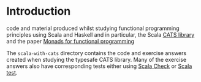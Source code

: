 
# Introduction
code and material produced whilst studying functional programming principles using Scala and Haskell and in particular, the Scala 
[CATS library](https://books.underscore.io/scala-with-cats/scala-with-cats.html) 
and the 
paper [Monads for functional programming](http://homepages.inf.ed.ac.uk/wadler/papers/marktoberdorf/baastad.pdf)

The `scala-with-cats` directory contains the code and exercise answers created when studying the typesafe CATS library.
Many of the exercise answers also have corresponding tests either using [Scala Check](https://www.scalacheck.org/) or 
[Scala test](https://www.scalatest.org/).

